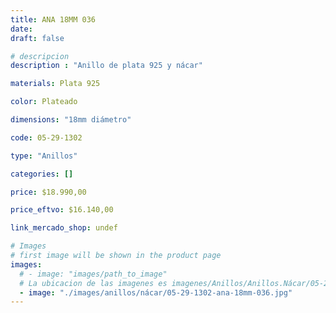 ```yaml
---
title: ANA 18MM 036
date: 
draft: false

# descripcion
description : "Anillo de plata 925 y nácar"

materials: Plata 925

color: Plateado

dimensions: "18mm diámetro"

code: 05-29-1302

type: "Anillos"

categories: []

price: $18.990,00

price_eftvo: $16.140,00

link_mercado_shop: undef

# Images
# first image will be shown in the product page
images:
  # - image: "images/path_to_image"
  # La ubicacion de las imagenes es imagenes/Anillos/Anillos.Nácar/05-29-1302-ana-18mm-036
  - image: "./images/anillos/nácar/05-29-1302-ana-18mm-036.jpg"
---
```

